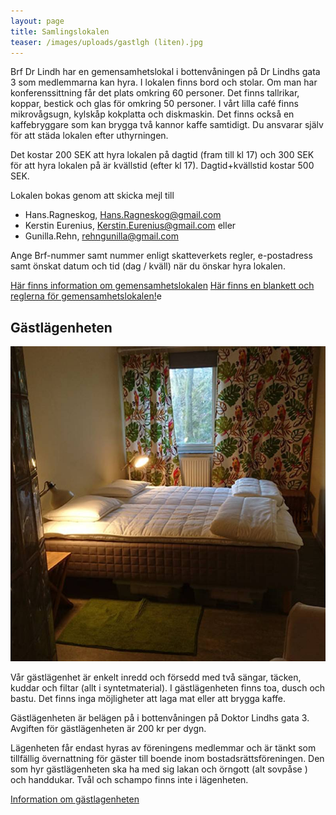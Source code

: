 ```yaml
---
layout: page
title: Samlingslokalen
teaser: /images/uploads/gastlgh (liten).jpg
---
```

Brf Dr Lindh har en gemensamhetslokal i bottenvåningen på Dr Lindhs gata 3 som medlemmarna kan hyra. I lokalen finns bord och stolar. Om man har konferenssittning får det plats omkring 60 personer.
Det finns tallrikar, koppar, bestick och glas för omkring 50 personer.
I vårt lilla café finns mikrovågsugn, kylskåp kokplatta och diskmaskin. Det finns också en kaffebryggare som kan brygga två kannor kaffe samtidigt.
Du ansvarar själv för att städa lokalen efter uthyrningen.

Det kostar 200 SEK att hyra lokalen på dagtid (fram till kl 17) och 300 SEK för att hyra lokalen på är kvällstid (efter kl 17). Dagtid+kvällstid kostar 500 SEK.

Lokalen bokas genom att skicka mejl till

* Hans.Ragneskog, Hans.Ragneskog@gmail.com
* Kerstin Eurenius, Kerstin.Eurenius@gmail.com eller
* Gunilla.Rehn, rehngunilla@gmail.com

Ange Brf-nummer samt nummer enligt skatteverkets regler, e-postadress samt önskat datum och tid (dag / kväll) när du önskar hyra lokalen.

[Här finns information om gemensamhetslokalen](assets/img/Info_gemensamhetslokal.pdf)
[Här finns en blankett och reglerna för gemensamhetslokalen!](/assets/img/riktlinjer_gemlokal_ifyllbar_blankett.pdf)e

## Gästlägenheten

![](/images/uploads/gastlgh.jpg)

Vår gästlägenhet är enkelt inredd och försedd med två sängar, täcken, kuddar och filtar (allt i syntetmaterial). I gästlägenheten finns toa, dusch och bastu. Det finns inga möjligheter att laga mat eller att brygga kaffe.

Gästlägenheten är belägen på i bottenvåningen på Doktor Lindhs gata 3.
Avgiften för gästlägenheten är 200 kr per dygn.

Lägenheten får endast hyras av föreningens medlemmar och är tänkt som tillfällig övernattning för gäster till boende inom bostadsrättsföreningen. Den som hyr gästlägenheten ska ha med sig lakan och örngott (alt sovpåse ) och handdukar. Tvål och schampo finns inte i lägenheten.

[Information om gästlagenheten](/images/uploads/Information_om-_gastlagenhet_o_bastu2017.pdf)
